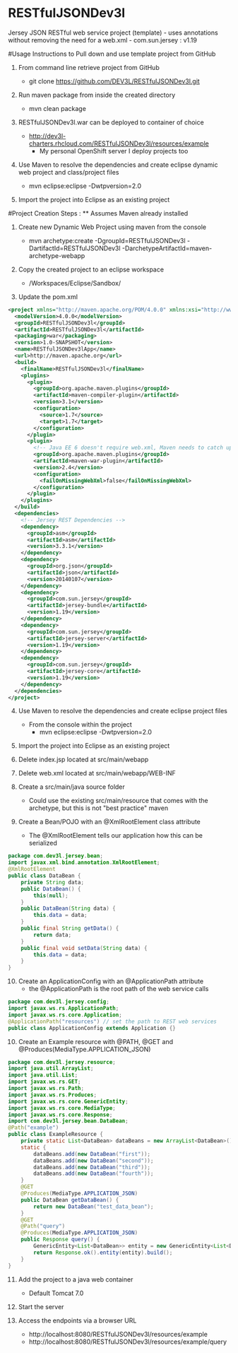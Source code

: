 # RESTfulJSONDev3l
Jersey JSON RESTful web service project (template)
	- uses annotations without removing the need for a web.xml
	- com.sun.jersey : v1.19



#Usage Instructions to Pull down and use template project from GitHub
1. From command line retrieve project from GitHub
	- git clone https://github.com/DEV3L/RESTfulJSONDev3l.git

2. Run maven package from inside the created directory
	- mvn clean package

3. RESTfulJSONDev3l.war can be deployed to container of choice
	- http://dev3l-charters.rhcloud.com/RESTfulJSONDev3l/resources/example
		- My personal OpenShift server I deploy projects too

4. Use Maven to resolve the dependencies and create eclipse dynamic web project and class/project files
	- mvn eclipse:eclipse -Dwtpversion=2.0

5. Import the project into Eclipse as an existing project



#Project Creation Steps :
** Assumes Maven already installed

1. Create new Dynamic Web Project using maven from the console
	- mvn archetype:create -DgroupId=RESTfulJSONDev3l -DartifactId=RESTfulJSONDev3l -DarchetypeArtifactId=maven-archetype-webapp

2. Copy the created project to an eclipse workspace
	- /Workspaces/Eclipse/Sandbox/

3. Update the pom.xml
```xml
<project xmlns="http://maven.apache.org/POM/4.0.0" xmlns:xsi="http://www.w3.org/2001/XMLSchema-instance" xsi:schemaLocation="http://maven.apache.org/POM/4.0.0 http://maven.apache.org/maven-v4_0_0.xsd">
  <modelVersion>4.0.0</modelVersion>
  <groupId>RESTfulJSONDev3l</groupId>
  <artifactId>RESTfulJSONDev3l</artifactId>
  <packaging>war</packaging>
  <version>1.0-SNAPSHOT</version>
  <name>RESTfulJSONDev3lApp</name>
  <url>http://maven.apache.org</url>
  <build>
    <finalName>RESTfulJSONDev3l</finalName>
    <plugins>
      <plugin>
        <groupId>org.apache.maven.plugins</groupId>
        <artifactId>maven-compiler-plugin</artifactId>
        <version>3.1</version>
        <configuration>
          <source>1.7</source>
          <target>1.7</target>
        </configuration>
      </plugin>
      <plugin>
        <!-- Java EE 6 doesn't require web.xml, Maven needs to catch up! -->
        <groupId>org.apache.maven.plugins</groupId>
        <artifactId>maven-war-plugin</artifactId>
        <version>2.4</version>
        <configuration>
          <failOnMissingWebXml>false</failOnMissingWebXml>
        </configuration>
      </plugin>
    </plugins>
  </build>
  <dependencies>
    <!-- Jersey REST Dependencies -->
    <dependency>
      <groupId>asm</groupId>
      <artifactId>asm</artifactId>
      <version>3.3.1</version>
    </dependency>
    <dependency>
      <groupId>org.json</groupId>
      <artifactId>json</artifactId>
      <version>20140107</version>
    </dependency>
    <dependency>
      <groupId>com.sun.jersey</groupId>
      <artifactId>jersey-bundle</artifactId>
      <version>1.19</version>
    </dependency>
    <dependency>
      <groupId>com.sun.jersey</groupId>
      <artifactId>jersey-server</artifactId>
      <version>1.19</version>
    </dependency>
    <dependency>
      <groupId>com.sun.jersey</groupId>
      <artifactId>jersey-core</artifactId>
      <version>1.19</version>
    </dependency>
  </dependencies>
</project>
```

4. Use Maven to resolve the dependencies and create eclipse project files
	- From the console within the project
		- mvn eclipse:eclipse -Dwtpversion=2.0

5. Import the project into Eclipse as an existing project

6. Delete index.jsp located at src/main/webapp

7. Delete web.xml located at src/main/webapp/WEB-INF

8. Create a src/main/java source folder
	- Could use the existing src/main/resource that comes with the archetype, but this is not "best practice" maven
	
9. Create a Bean/POJO with an @XmlRootElement class attribute
	- The @XmlRootElement tells our application how this can be serialized
```java
package com.dev3l.jersey.bean;
import javax.xml.bind.annotation.XmlRootElement;
@XmlRootElement
public class DataBean {
	private String data;
	public DataBean() {
		this(null);
	}
	public DataBean(String data) {
		this.data = data;
	}
	public final String getData() {
		return data;
	}
	public final void setData(String data) {
		this.data = data;
	}
}
```

10. Create an ApplicationConfig with an @ApplicationPath attribute
	- the @ApplicationPath is the root path of the web service calls
```java
package com.dev3l.jersey.config;
import javax.ws.rs.ApplicationPath;
import javax.ws.rs.core.Application;
@ApplicationPath("resources") // set the path to REST web services
public class ApplicationConfig extends Application {}
```

10. Create an Example resource with @PATH, @GET and @Produces(MediaType.APPLICATION_JSON)
```java
package com.dev3l.jersey.resource;
import java.util.ArrayList;
import java.util.List;
import javax.ws.rs.GET;
import javax.ws.rs.Path;
import javax.ws.rs.Produces;
import javax.ws.rs.core.GenericEntity;
import javax.ws.rs.core.MediaType;
import javax.ws.rs.core.Response;
import com.dev3l.jersey.bean.DataBean;
@Path("example")
public class ExampleResource {
	private static List<DataBean> dataBeans = new ArrayList<DataBean>();
	static {
		dataBeans.add(new DataBean("first"));
		dataBeans.add(new DataBean("second"));
		dataBeans.add(new DataBean("third"));
		dataBeans.add(new DataBean("fourth"));
	}
    @GET
    @Produces(MediaType.APPLICATION_JSON)
    public DataBean getDataBean() {
    	return new DataBean("test_data_bean");
    }	
    @GET
    @Path("query")
    @Produces(MediaType.APPLICATION_JSON)
    public Response query() {
    	GenericEntity<List<DataBean>> entity = new GenericEntity<List<DataBean>>( dataBeans ){};
    	return Response.ok().entity(entity).build();
    }
}
```

11. Add the project to a java web container
	- Default Tomcat 7.0

12. Start the server

13. Access the endpoints via a browser URL
	- http://localhost:8080/RESTfulJSONDev3l/resources/example
	- http://localhost:8080/RESTfulJSONDev3l/resources/example/query
